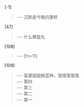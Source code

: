 
[-1] 
>--- 沉默是今晚的康桥<br>

[47] 
>--- 什么螺旋丸<br>

[108] 
>--- [fn=11]<br>

[109] 
>--- 富婆姐姐魅蓝神，饿饿饿饿饿<br>
>--- 第四<br>
>--- 第三<br>
>--- 第二<br>
>--- 第一<br>
